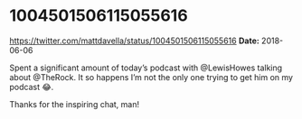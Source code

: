 # 1004501506115055616
https://twitter.com/mattdavella/status/1004501506115055616
**Date:** 2018-06-06

Spent a significant amount of today’s podcast with @LewisHowes talking about @TheRock. It so happens I’m not the only one trying to get him on my podcast 😂. 

Thanks for the inspiring chat, man!

